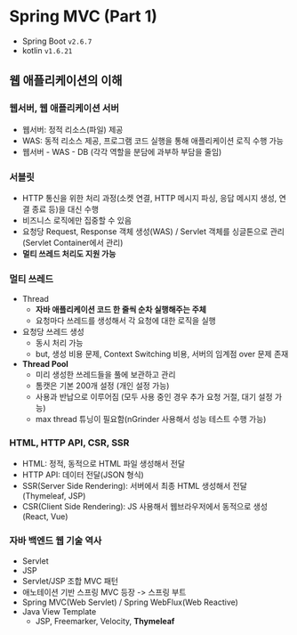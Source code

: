 # Spring MVC (Part 1)

- Spring Boot `v2.6.7`
- kotlin `v1.6.21`

## 웹 애플리케이션의 이해

### 웹서버, 웹 애플리케이션 서버
- 웹서버: 정적 리소스(파일) 제공
- WAS: 동적 리소스 제공, 프로그램 코드 실행을 통해 애플리케이션 로직 수행 가능
- 웹서버 - WAS - DB (각각 역할을 분담에 과부하 부담을 줄임)

### 서블릿
- HTTP 통신을 위한 처리 과정(소켓 연결, HTTP 메시지 파싱, 응답 메시지 생성, 연결 종료 등)을 대신 수행
- 비즈니스 로직에만 집중할 수 있음
- 요청당 Request, Response 객체 생성(WAS) / Servlet 객체를 싱글톤으로 관리 (Servlet Container에서 관리)
- **멀티 쓰레드 처리도 지원 가능**

### 멀티 쓰레드
- Thread
  - **자바 애플리케이션 코드 한 줄씩 순차 실행해주는 주체**
  - 요청마다 쓰레드를 생성해서 각 요청에 대한 로직을 실행
- 요청당 쓰레드 생성
  - 동시 처리 가능
  - but, 생성 비용 문제, Context Switching 비용, 서버의 임계점 over 문제 존재
- **Thread Pool**
  - 미리 생성한 쓰레드들을 풀에 보관하고 관리
  - 톰캣은 기본 200개 설정 (개인 설정 가능)
  - 사용과 반납으로 이루어짐 (모두 사용 중인 경우 추가 요청 거절, 대기 설정 가능)
  - max thread 튜닝이 필요함(nGrinder 사용해서 성능 테스트 수행 가능)

### HTML, HTTP API, CSR, SSR
- HTML: 정적, 동적으로 HTML 파일 생성해서 전달
- HTTP API: 데이터 전달(JSON 형식)
- SSR(Server Side Rendering): 서버에서 최종 HTML 생성해서 전달(Thymeleaf, JSP)
- CSR(Client Side Rendering): JS 사용해서 웹브라우저에서 동적으로 생성(React, Vue)

### 자바 백엔드 웹 기술 역사
- Servlet
- JSP
- Servlet/JSP 조합 MVC 패턴
- 애노테이션 기반 스프링 MVC 등장 -> 스프링 부트
- Spring MVC(Web Servlet) / Spring WebFlux(Web Reactive)
- Java View Template
  - JSP, Freemarker, Velocity, **Thymeleaf**
